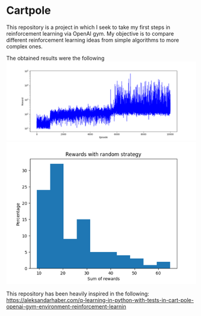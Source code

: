 # Cartpole
This repository is a project in which I seek to take my first steps in reinforcement learning via OpenAI gym. 
My objective is to compare different reinforcement learning ideas from simple algorithms to more complex ones.

The obtained results were the following
![plot](./resources/convergence_old.png)
![plot](./resources/histogram_old.png)


This repository has been heavily inspired in the following:
https://aleksandarhaber.com/q-learning-in-python-with-tests-in-cart-pole-openai-gym-environment-reinforcement-learnin


